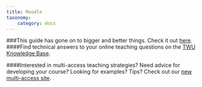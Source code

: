 ```yaml
---
title: Moodle
taxonomy:
    category: docs
---
```

###This guide has gone on to bigger and better things. Check it out [here](https://trinitywestern.teamdynamix.com/TDClient/1904/Portal/KB/?CategoryID=4592).
####Find technical answers to your online teaching questions on the [TWU Knowledge Base](https://trinitywestern.teamdynamix.com/TDClient/1904/Portal/KB/?CategoryID=4747).

####Interested in multi-access teaching strategies? Need advice for developing your course? Looking for examples? Tips? Check out our [new multi-access site](https://multi-access.twu.ca).
<!--
### A Guide for

# Moodle
-->
